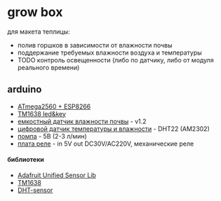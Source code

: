 # grow box 

для макета теплицы:
- полив горшков в зависимости от влажности почвы
- поддержание требуемых влажности воздуха и температуры
- TODO контроль освещенности (либо по датчику, либо от модуля реального времени)

## arduino

- <a href="https://a.aliexpress.com/_AanRRW">ATmega2560 + ESP8266</a>
- <a href="https://a.aliexpress.com/_AkAfRm">TM1638 led&key</a>
- <a href="https://a.aliexpress.com/_9iWCY8">емкостный датчик влажности почвы</a> - v1.2
- <a href="https://a.aliexpress.com/_9ha2b6">цифровой датчик температуры и влажности</a> - DHT22 (AM2302)
- <a href="https://a.aliexpress.com/_A3H75u">помпа</a> - 5В (2-3 л/мин)
- <a href="https://a.aliexpress.com/_A0fLBM">плата реле</a> - in 5V out DC30V/AC220V, механические реле 

#### библиотеки

- <a href="https://github.com/adafruit/Adafruit_Sensor">Adafruit Unified Sensor Lib</a>
- <a href="https://github.com/rjbatista/tm1638-library">TM1638</a>
- <a href="https://github.com/adafruit/DHT-sensor-library">DHT-sensor</a>